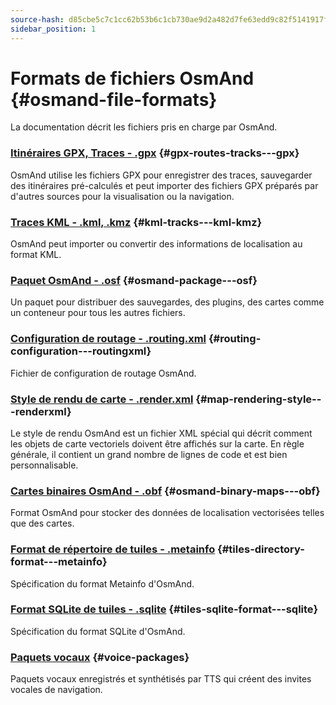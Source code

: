 ```yaml
---
source-hash: d85cbe5c7c1cc62b53b6c1cb730ae9d2a482d7fe63edd9c82f5141917f091420
sidebar_position: 1
---
```


# Formats de fichiers OsmAnd {#osmand-file-formats}

La documentation décrit les fichiers pris en charge par OsmAnd.

### [Itinéraires GPX, Traces - .gpx](./osmand-gpx.md) {#gpx-routes-tracks---gpx}

OsmAnd utilise les fichiers GPX pour enregistrer des traces, sauvegarder des itinéraires pré-calculés et peut importer des fichiers GPX préparés par d'autres sources pour la visualisation ou la navigation.

### [Traces KML - .kml, .kmz](./osmand-kml.md) {#kml-tracks---kml-kmz}

OsmAnd peut importer ou convertir des informations de localisation au format KML.

### [Paquet OsmAnd - .osf](./osmand-osf.md) {#osmand-package---osf}

Un paquet pour distribuer des sauvegardes, des plugins, des cartes comme un conteneur pour tous les autres fichiers.

### [Configuration de routage - .routing.xml](./osmand-routing-xml.md) {#routing-configuration---routingxml}

Fichier de configuration de routage OsmAnd.

### [Style de rendu de carte - .render.xml](./osmand-rendering-style.md) {#map-rendering-style---renderxml}

Le style de rendu OsmAnd est un fichier XML spécial qui décrit comment les objets de carte vectoriels doivent être affichés sur la carte. En règle générale, il contient un grand nombre de lignes de code et est bien personnalisable.

### [Cartes binaires OsmAnd - .obf](./osmand-obf.md) {#osmand-binary-maps---obf}

Format OsmAnd pour stocker des données de localisation vectorisées telles que des cartes.

### [Format de répertoire de tuiles - .metainfo](./osmand-metainfo.md) {#tiles-directory-format---metainfo}

Spécification du format Metainfo d'OsmAnd.

### [Format SQLite de tuiles - .sqlite](./osmand-sqlite.md) {#tiles-sqlite-format---sqlite}

Spécification du format SQLite d'OsmAnd.

### [Paquets vocaux](./osmand-voice-package.mdx) {#voice-packages}

Paquets vocaux enregistrés et synthétisés par TTS qui créent des invites vocales de navigation.